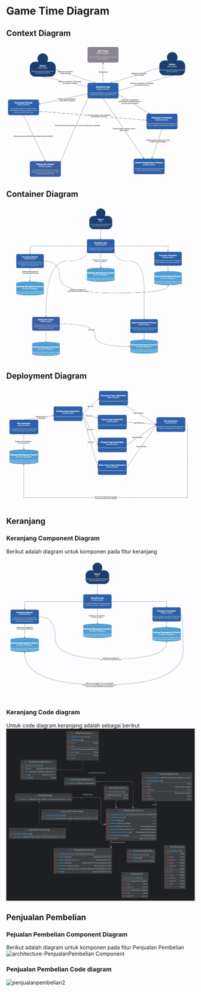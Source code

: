 # Game Time Diagram

## Context Diagram
![Context Diagram](<DeliverableGameTime/image.png>)
## Container Diagram
![Container Diagram](<DeliverableGameTime/image-1.png>)
## Deployment Diagram
![DeploymentDiagram](<DeliverableGameTime/image-2.png>)

## Keranjang

### Keranjang Component Diagram

Berikut adalah diagram untuk komponen pada fitur keranjang
![componentdiagramkeranjang](<DeliverableSurya/image.png>)

### Keranjang Code diagram
Untuk code diagram keranjang adalah sebagai berikut 
![codediagramkeranjang](<DeliverableSurya/codediagramkeranjang.png>)

## Penjualan Pembelian

### Pejualan Pembelian Component Diagram
Berikut adalah diagram untuk komponen pada fitur Penjualan Pembelian
![architecture-PenjualanPembelian Component](https://github.com/B9JagoNgadpro/Modul12Architecture/assets/121223135/af499b37-dee0-4875-a859-a455aae68b8a)

### Penjualan Pembelian Code diagram
![penjualanpembelian2](https://github.com/B9JagoNgadpro/Modul12Architecture/assets/121223135/10cb80f8-38db-4a4d-a330-02a196dea7c9)
